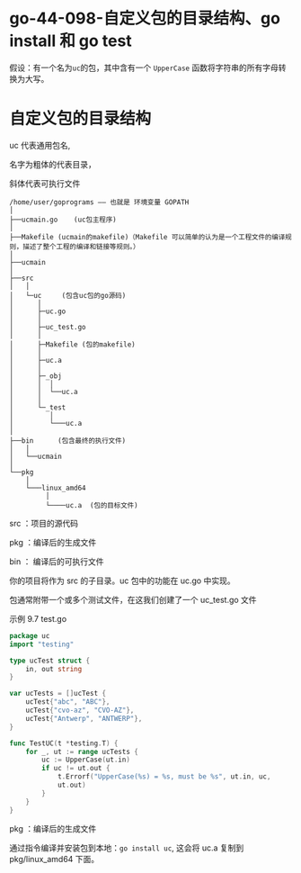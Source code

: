 # go-44-098-自定义包的目录结构、go install 和 go test

假设：有一个名为`uc`的包，其中含有一个 `UpperCase` 函数将字符串的所有字母转换为大写。

# 自定义包的目录结构

uc 代表通用包名, 

名字为粗体的代表目录，

斜体代表可执行文件

```
/home/user/goprograms —— 也就是 环境变量 GOPATH
│
├──ucmain.go	(uc包主程序)
│
├──Makefile (ucmain的makefile)（Makefile 可以简单的认为是一个工程文件的编译规则，描述了整个工程的编译和链接等规则。）
│
├──ucmain
│
├──src
│   │
│   └─uc	 (包含uc包的go源码)
│      │
│      ├─uc.go
│      │
│      ├─uc_test.go
│      │
│      ├─Makefile (包的makefile)
│      │
│      ├─uc.a
│      │
│      ├─_obj
│      │  │
│      │  └──uc.a
│      │
│      └─_test
│         │
│         └───uc.a
│
├──bin		(包含最终的执行文件)
│   │
│   └──ucmain
│
└──pkg
    │
    └───linux_amd64
         │
         └────uc.a	(包的目标文件)
```

src ：项目的源代码

pkg ：编译后的生成文件

bin ： 编译后的可执行文件

你的项目将作为 src 的子目录。uc 包中的功能在 uc.go 中实现。

包通常附带一个或多个测试文件，在这我们创建了一个 uc_test.go 文件

示例 9.7 test.go

```go
package uc
import "testing"

type ucTest struct {
	in, out string
}

var ucTests = []ucTest {
	ucTest{"abc", "ABC"},
	ucTest{"cvo-az", "CVO-AZ"},
	ucTest{"Antwerp", "ANTWERP"},
}

func TestUC(t *testing.T) {
	for _, ut := range ucTests {
		uc := UpperCase(ut.in)
		if uc != ut.out {
			t.Errorf("UpperCase(%s) = %s, must be %s", ut.in, uc,
			ut.out)
		}
	}
}
```

pkg ：编译后的生成文件

通过指令编译并安装包到本地：`go install uc`, 这会将 uc.a 复制到 pkg/linux_amd64 下面。
